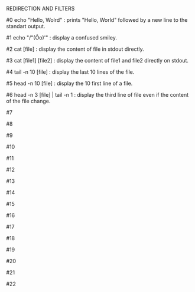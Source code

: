 REDIRECTION AND FILTERS

#0 echo "Hello, Wolrd" : prints "Hello, World" followed by a new line to the standart output.

#1 echo "/"(Ôo)'" : display a confused smiley.

#2 cat [file] : display the content of file in stdout directly.

#3 cat [file1] [file2] : display the content of file1 and file2 directly on stdout.

#4 tail -n 10 [file] : display the last 10 lines of the file.

#5 head -n 10 [file] : display the 10 first line of a file.

#6 head -n 3 [file] | tail -n 1 : display the third line of file even if the content of the file change.

#7

#8

#9

#10

#11

#12

#13

#14

#15

#16

#17

#18

#19

#20

#21

#22

